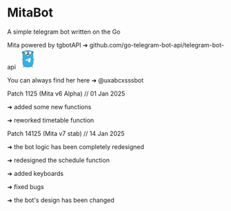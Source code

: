 # MitaBot
A simple telegram bot written on the Go

Mita powered by tgbotAPI ➜ github.com/go-telegram-bot-api/telegram-bot-api ![Image alt](https://github.com/bla1z3198/MitaBot/blob/main/TgbotAPI.png)

You can always find her here ➜ @uxabcxsssbot

Patch 1125 (Mita v6 Alpha) // 01 Jan 2025

 ➜  added some new functions
 
 ➜  reworked timetable function

Patch 14125 (Mita v7 stab) // 14 Jan 2025

 ➜  the bot logic has been completely redesigned
 
 ➜  redesigned the schedule function
 
 ➜  added keyboards
 
 ➜  fixed bugs 
 
 ➜  the bot's design has been changed
   
